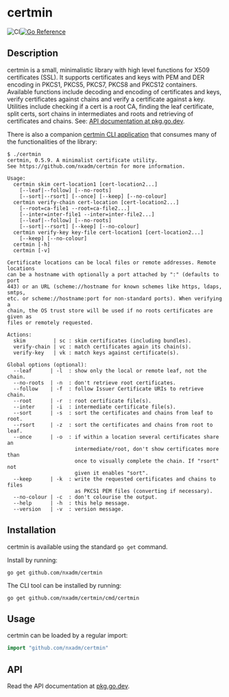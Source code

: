 # certmin
![CI](https://github.com/nxadm/certmin/workflows/ci/badge.svg)[![Go Reference](https://pkg.go.dev/badge/github.com/nxadm/certmin.svg)](https://pkg.go.dev/github.com/nxadm/certmin)

## Description

certmin is a small, minimalistic library with high level functions
for X509 certificates (SSL). It supports certificates and keys with 
PEM and DER encoding in PKCS1, PKCS5, PKCS7, PKCS8 and PKCS12
containers. Available functions include decoding and encoding of
certificates and keys, verify certificates against chains and
verify a certificate against a key. Utilities include checking 
if a cert is a root CA, finding the leaf certificate,  split certs,
sort chains in intermediates and roots and retrieving of certificates
and chains. See: [API documentation at pkg.go.dev](https://pkg.go.dev/github.com/nxadm/certmin).

There is also a companion [certmin CLI application](https://github.com/nxadm/certmin/cmd/certmin)
that consumes many of the functionalities of the library:

```
$ ./certmin
certmin, 0.5.9. A minimalist certificate utility.
See https://github.com/nxadm/certmin for more information.

Usage:
  certmin skim cert-location1 [cert-location2...] 
    [--leaf|--follow] [--no-roots]
    [--sort|--rsort] [--once] [--keep] [--no-colour]
  certmin verify-chain cert-location [cert-location2...]
    [--root=ca-file1 --root=ca-file2...]
    [--inter=inter-file1 --inter=inter-file2...]
    [--leaf|--follow] [--no-roots]
    [--sort|--rsort] [--keep] [--no-colour]
  certmin verify-key key-file cert-location1 [cert-location2...]
    [--keep] [--no-colour]
  certmin [-h]
  certmin [-v]

Certificate locations can be local files or remote addresses. Remote locations
can be a hostname with optionally a port attached by ":" (defaults to port
443) or an URL (scheme://hostname for known schemes like https, ldaps, smtps,
etc. or scheme://hostname:port for non-standard ports). When verifying a
chain, the OS trust store will be used if no roots certificates are given as
files or remotely requested. 

Actions:
  skim         | sc : skim certificates (including bundles).
  verify-chain | vc : match certificates again its chain(s).
  verify-key   | vk : match keys against certificate(s).

Global options (optional):
  --leaf      | -l  : show only the local or remote leaf, not the chain.
  --no-roots  | -n  : don't retrieve root certificates.
  --follow    | -f  : follow Issuer Certificate URIs to retrieve chain.
  --root      | -r  : root certificate file(s).
  --inter     | -i  : intermediate certificate file(s).
  --sort      | -s  : sort the certificates and chains from leaf to root.
  --rsort     | -z  : sort the certificates and chains from root to leaf.
  --once      | -o  : if within a location several certificates share an
                      intermediate/root, don't show certificates more than
                      once to visually complete the chain. If "rsort" not
                      given it enables "sort".  
  --keep      | -k  : write the requested certificates and chains to files
                      as PKCS1 PEM files (converting if necessary). 
  --no-colour | -c  : don't colourise the output.
  --help      | -h  : this help message.
  --version   | -v  : version message.
```

## Installation

certmin is available using the standard `go get` command.

Install by running:

    go get github.com/nxadm/certmin
   
The CLI tool can be installed by running:

    go get github.com/nxadm/certmin/cmd/certmin

## Usage

certmin can be loaded by a regular import:

``` go
import "github.com/nxadm/certmin"
```

## API

Read the API documentation at [pkg.go.dev](https://pkg.go.dev/github.com/nxadm/certmin).
